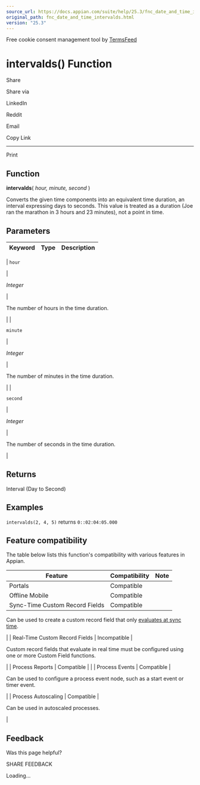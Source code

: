 ```yaml
---
source_url: https://docs.appian.com/suite/help/25.3/fnc_date_and_time_intervalds.html
original_path: fnc_date_and_time_intervalds.html
version: "25.3"
---
```


Free cookie consent management tool by [TermsFeed](https://www.termsfeed.com/)

# intervalds() Function

Share

Share via

LinkedIn

Reddit

Email

Copy Link

* * *

Print

## Function

**intervalds**( _hour, minute, second_ )

Converts the given time components into an equivalent time duration, an interval expressing days to seconds. This value is treated as a duration (Joe ran the marathon in 3 hours and 23 minutes), not a point in time.

## Parameters

| Keyword | Type | Description |
| --- | --- | --- |
|
`hour`

 |

_Integer_

 |

The number of hours in the time duration.

 |
|

`minute`

 |

_Integer_

 |

The number of minutes in the time duration.

 |
|

`second`

 |

_Integer_

 |

The number of seconds in the time duration.

 |

## Returns

Interval (Day to Second)

## Examples

`intervalds(2, 4, 5)` returns `0::02:04:05.000`

## Feature compatibility

The table below lists this function's compatibility with various features in Appian.

| Feature | Compatibility | Note |
| --- | --- | --- |
| Portals | Compatible |  |
| Offline Mobile | Compatible |  |
| Sync-Time Custom Record Fields | Compatible |
Can be used to create a custom record field that only [evaluates at sync time](custom-record-fields.html#prodlink-sync-time-evaluations).

 |
| Real-Time Custom Record Fields | Incompatible |

Custom record fields that evaluate in real time must be configured using one or more Custom Field functions.

 |
| Process Reports | Compatible |  |
| Process Events | Compatible |

Can be used to configure a process event node, such as a start event or timer event.

 |
| Process Autoscaling | Compatible |

Can be used in autoscaled processes.

 |

## Feedback

Was this page helpful?

SHARE FEEDBACK

Loading...